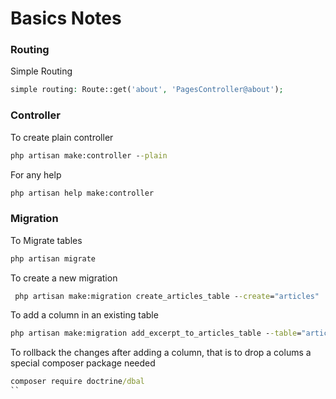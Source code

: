

# Basics Notes


### Routing
Simple Routing
```php
simple routing: Route::get('about', 'PagesController@about');
```

### Controller
To create plain controller
```cmd
php artisan make:controller --plain
```
For any help
```cmd
php artisan help make:controller
```


### Migration
To Migrate tables
```cmd
php artisan migrate
```
To create a new migration
```cmd
 php artisan make:migration create_articles_table --create="articles"
```
To add a column in an existing table
```cmd
php artisan make:migration add_excerpt_to_articles_table --table="articles"
```
To rollback the changes after adding a column, that is to drop a colums a special composer package needed
```cmd
composer require doctrine/dbal
``
